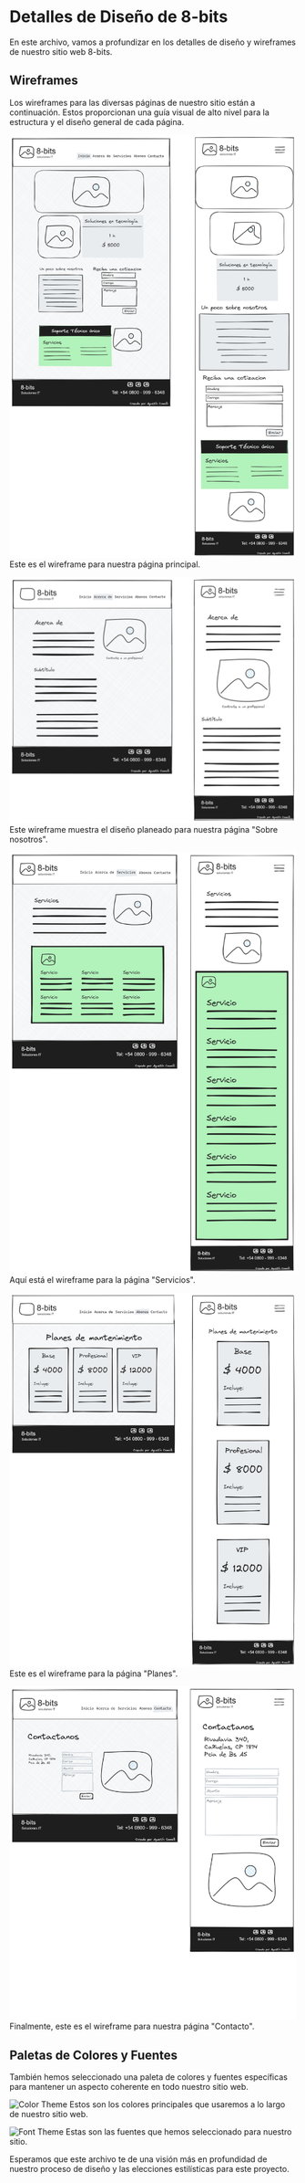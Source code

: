 # Detalles de Diseño de 8-bits

En este archivo, vamos a profundizar en los detalles de diseño y wireframes de nuestro sitio web 8-bits.

## Wireframes

Los wireframes para las diversas páginas de nuestro sitio están a continuación. Estos proporcionan una guía visual de alto nivel para la estructura y el diseño general de cada página.

![Index Wireframe](./mockups/index.png)
Este es el wireframe para nuestra página principal.

![About Wireframe](./mockups/about.png)
Este wireframe muestra el diseño planeado para nuestra página "Sobre nosotros".

![Services Wireframe](./mockups/services.png)
Aquí está el wireframe para la página "Servicios".

![Plans Wireframe](./mockups/plans.png)
Este es el wireframe para la página "Planes".

![Contact Wireframe](./mockups/contact.png)
Finalmente, este es el wireframe para nuestra página "Contacto".

## Paletas de Colores y Fuentes

También hemos seleccionado una paleta de colores y fuentes específicas para mantener un aspecto coherente en todo nuestro sitio web.

![Color Theme](./design/color-theme.png)
Estos son los colores principales que usaremos a lo largo de nuestro sitio web.

![Font Theme](./design/font-theme.png)
Estas son las fuentes que hemos seleccionado para nuestro sitio.

Esperamos que este archivo te de una visión más en profundidad de nuestro proceso de diseño y las elecciones estilísticas para este proyecto.